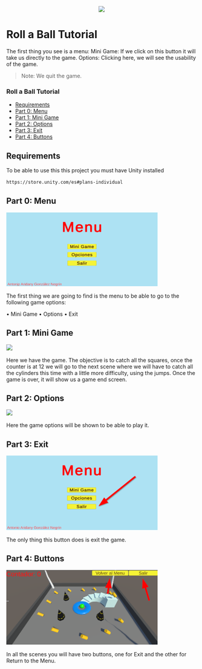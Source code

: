<p align="center"><img src="img\roll-a-ball.gif"/></p>

# Roll a Ball Tutorial

The first thing you see is a menu:
Mini Game: If we click on this button it will take us directly to the game.
Options: Clicking here, we will see the usability of the game.

> Note: We quit the game.

### Roll a Ball Tutorial
  - [Requirements](#Requirements)
  - [Part 0: Menu](#Part-0:-Menu)
  - [Part 1: Mini Game](#Part-1:-Mini-Game)
  - [Part 2: Options](#Part-2:-Opcions)
  - [Part 3: Exit](#Part-3:-Exit)
  - [Part 4: Buttons](#Part-4:-Buttons)

## Requirements

To be able to use this this project you must have Unity installed

  ```bash
  https://store.unity.com/es#plans-individual
  ```

## Part 0: Menu

<img src="img/Menu.png" width="400"/>

The first thing we are going to find is the menu to be able to go to the following game options:

• Mini Game
• Options
• Exit

## Part 1: Mini Game

<img src="img\roll-a-ball.gif" width="400"/>

Here we have the game. The objective is to catch all the squares, once the counter is at 12 we will go to the next scene where we will have to catch all the cylinders this time with a little more difficulty, using the jumps. Once the game is over, it will show us a game end screen.

## Part 2: Options

<img src="img/Opciones" width="400"/>

Here the game options will be shown to be able to play it.

## Part 3: Exit

<img src="img/Salir.png" width="400"/>

The only thing this button does is exit the game.

## Part 4: Buttons

<img src="img/Botones.png" width="400"/>

In all the scenes you will have two buttons, one for Exit and the other for Return to the Menu.
